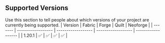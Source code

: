 ## Supported Versions

Use this section to tell people about which versions of your project are
currently being supported.
| Version | Fabric             | Forge              | Quilt              | Neoforge           |
| ------- | ------------------ | ------------------ | ------------------ | ------------------ |
| 1.20.1  | :white_check_mark: | :white_check_mark: | :white_check_mark: | :white_check_mark: |


